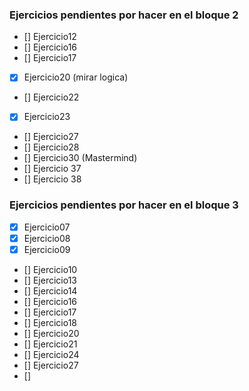 ### Ejercicios pendientes por hacer en el bloque 2
- [] Ejercicio12
- [] Ejercicio16
- [] Ejercicio17
- [x] Ejercicio20 (mirar logica)
- [] Ejercicio22
- [x] Ejercicio23
- [] Ejercicio27
- [] Ejercicio28
- [] Ejercicio30 (Mastermind)
- [] Ejercicio 37
- [] Ejercicio 38


### Ejercicios pendientes por hacer en el bloque 3
- [x] Ejercicio07
- [x] Ejercicio08
- [x] Ejercicio09
- [] Ejercicio10
- [] Ejercicio13
- [] Ejercicio14
- [] Ejercicio16
- [] Ejercicio17
- [] Ejercicio18
- [] Ejercicio20
- [] Ejercicio21
- [] Ejercicio24
- [] Ejercicio27
- [] 